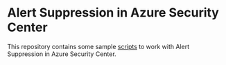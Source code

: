 # Alert Suppression in Azure Security Center
This repository contains some sample [scripts](asc-suppression-alert/Scripts) to work with Alert Suppression in Azure Security Center.
